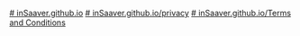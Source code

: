 [# inSaaver.github.io](https://akboubhajar.github.io/inSaaver.github.io/dist/index.html#)
[# inSaaver.github.io/privacy](https://akboubhajar.github.io/inSaaver.github.io/dist/privacy-policy.html)
[# inSaaver.github.io/Terms and Conditions](https://akboubhajar.github.io/inSaaver.github.io/dist/termsandconditions.html)
